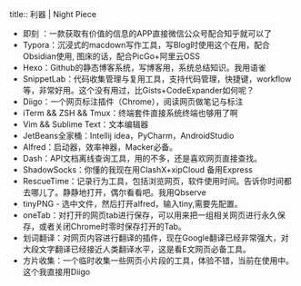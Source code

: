 title:: 利器 | Night Piece

- 即刻 ：一款获取有价值的信息的APP直接微信公众号配合知乎就可以了
- Typora：沉浸式的macdown写作工具，写Blog时使用这个在用，配合Obsidian使用, 图床的话，配合PicGo+阿里云OSS
- Hexo：Github的静态博客系统，写博客用，系统总结知识。我用语雀
- SnippetLab：代码收集管理与复用工具，支持代码管理，快捷键，workflow等，非常好用。这个没有用过，比Gists+CodeExpander如何呢？
- Diigo：一个网页标注插件（Chrome），阅读网页做笔记与标注
- iTerm && ZSH && Tmux：终端套件直接系统终端也够用了啊
- Vim && Sublime Text：文本编辑器
- JetBeans全家桶：Intellij idea，PyCharm，AndroidStudio
- Alfred：启动器，效率神器，Macker必备。
- Dash：API文档离线查询工具，用的不多，还是喜欢网页直接查找。
- ShadowSocks：你懂的我现在用ClashX+xipCloud 备用Express
- RescueTime：记录行为工具，包括浏览网页，软件使用时间。告诉你时间都去哪儿了。静静地打开，偶尔看看吧。我用Qbserve
- tinyPNG - 选中文件，然后打开alfred，输入tiny,需要先配置。
- oneTab：对打开的网页tab进行保存，可以用来把一组相关网页进行永久保存，或者关闭Chrome时零时保存打开的Tab。
- 划词翻译：对网页内容进行翻译的插件，现在Google翻译已经非常强大，对大段文字翻译已经接近人类翻译水平，这是看E文网页必备工具。
- 方片收集：一个临时收集一些网页小片段的工具，体验不错，当前在使用中。这个我直接用Diigo